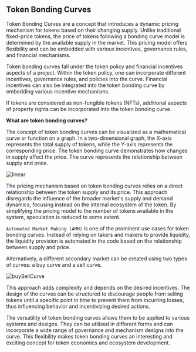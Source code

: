 ## Token Bonding Curves   

Token Bonding Curves are a concept that introduces a dynamic pricing mechanism for tokens based on their changing supply. Unlike traditional fixed-price tokens, the price of tokens following a bonding curve model is determined by the available supply in the market. This pricing model offers flexibility and can be embedded with various incentives, governance rules, and financial mechanisms.

Token bonding curves fall under the token policy and financial incentives aspects of a project. Within the token policy, one can incorporate different incentives, governance rules, and policies into the curve. Financial incentives can also be integrated into the token bonding curve by embedding various incentive mechanisms.

If tokens are considered as non-fungible tokens (NFTs), additional aspects of property rights can be incorporated into the token bonding curve.

**What are token bonding curves?**

The concept of token bonding curves can be visualized as a mathematical curve or function on a graph. In a two-dimensional graph, the X-axis represents the total supply of tokens, while the Y-axis represents the corresponding price. The token bonding curve demonstrates how changes in supply affect the price. The curve represents the relationship between supply and price.

![linear](./Images/liner.jpg)

The pricing mechanism based on token bonding curves relies on a direct relationship between the token supply and its price. This approach disregards the influence of the broader market's supply and demand dynamics, focusing instead on the internal ecosystem of the token. By simplifying the pricing model to the number of tokens available in the system, speculation is reduced to some extent.

`Automated Market Making (AMM)` is one of the prominent use cases for token bonding curves. Instead of relying on takers and makers to provide liquidity, the liquidity provision is automated in the code based on the relationship between supply and price.

Alternatively, a different secondary market can be created using two types of curves: a buy curve and a sell curve.

![buySellCurve](./Images/buySellCurve.jpg)

This approach adds complexity and depends on the desired incentives. The design of the curves can be structured to discourage people from selling tokens until a specific point in time to prevent them from incurring losses, thus influencing behavior and incentivizing desired actions.

The versatility of token bonding curves allows them to be applied to various systems and designs. They can be utilized in different forms and can incorporate a wide range of governance and mechanism designs into the curve. This flexibility makes token bonding curves an interesting and exciting concept for token economics and ecosystem development.
